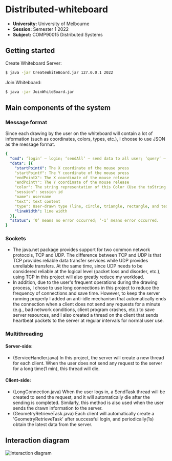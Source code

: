 # Distributed-whiteboard

- **University:** University of Melbourne
- **Session:** Semester 1 2022
- **Subject:** COMP90015 Distributed Systems

## Getting started

Create Whiteboard Server:

```bash
$ java -jar CreateWhiteBoard.jar 127.0.0.1 2022
```

Join Whiteboard:

```bash
$ java -jar JoinWhiteBoard.jar
```

## Main components of the system

### Message format
Since each drawing by the user on the whiteboard will contain a lot of information (such as coordinates, colors, types, etc.), I choose to use JSON as the message format.  
```yaml
{  
  "cmd": ‘login’ – login; ‘sendAll’ – send data to all user; ‘query’ – get the latest data; ‘queryHistory’ - When a new user joins, it will query all historical data once; queryCollaborator – Find all collaborators.  
  "data": [{  
    "startPointX": The X coordinate of the mouse press  
    "startPointY": The Y coordinate of the mouse press  
    "endPointX": The X coordinate of the mouse release  
    "endPointY": The Y coordinate of the mouse release  
    "color": The string representation of this Color (Use the toString method from javafx.scene.paint.Color)  
    "session": session id  
    "name": username  
    "text": text content  
    "type": User-drawn type (line, circle, triangle, rectangle, and text)  
    "lineWidth": line width  
  }],  
  "status": ‘0’ means no error occurred; ‘-1’ means error occurred.  
}
```

### Sockets
- The java.net package provides support for two common network protocols, TCP and UDP. The difference between TCP and UDP is that TCP provides reliable data transfer services while UDP provides unreliable transfers. At the same time, since UDP needs to be considered reliable at the logical level (packet loss and disorder, etc.), using TCP in this project will also greatly reduce my workload.
- In addition, due to the user's frequent operations during the drawing process, I chose to use long connections in this project to reduce the frequency of connections and save time. However, to keep the server running properly I added an anti-idle mechanism that automatically ends the connection when a client does not send any requests for a minute (e.g., bad network conditions, client program crashes, etc.) to save server resources, and I also created a thread on the client that sends heartbeat packets to the server at regular intervals for normal user use.

### Multithreading
#### Server-side:
- (ServiceHandler.java) In this project, the server will create a new thread for each client. When the user does not send any request to the server for a long time(1 min), this thread will die.
#### Client-side:
- (LongConnection.java) When the user logs in, a SendTask thread will be created to send the request, and it will automatically die after the sending is completed. Similarly, this method is also used when the user sends the drawn information to the server.
- (GeometryRetrieveTask.java) Each client will automatically create a 'GeometryRetrieveTask' after successful login, and periodically(1s) obtain the latest data from the server.


## Interaction diagram

![Interaction diagram](https://user-images.githubusercontent.com/68240769/173244739-7b203a6e-f62b-42af-be4c-7e8b98e1283d.svg)

